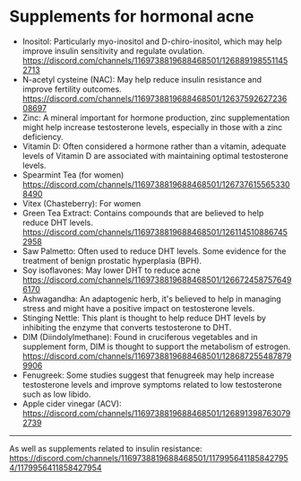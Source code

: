 # Supplements for hormonal acne

- Inositol: Particularly myo-inositol and D-chiro-inositol, which may help improve insulin sensitivity and regulate ovulation. https://discord.com/channels/1169738819688468501/1268891985511452713
- N-acetyl cysteine (NAC): May help reduce insulin resistance and improve fertility outcomes. https://discord.com/channels/1169738819688468501/1263759262723608697
- Zinc: A mineral important for hormone production, zinc supplementation might help increase testosterone levels, especially in those with a zinc deficiency.
- Vitamin D: Often considered a hormone rather than a vitamin, adequate levels of Vitamin D are associated with maintaining optimal testosterone levels.
- Spearmint Tea (for women) https://discord.com/channels/1169738819688468501/1267376155653308490
- Vitex (Chasteberry): For women
- Green Tea Extract: Contains compounds that are believed to help reduce DHT levels. https://discord.com/channels/1169738819688468501/1261145108867452958
- Saw Palmetto: Often used to reduce DHT levels. Some evidence for the treatment of benign prostatic hyperplasia (BPH).
- Soy isoflavones: May lower DHT to reduce acne https://discord.com/channels/1169738819688468501/1266724587576496170
- Ashwagandha: An adaptogenic herb, it's believed to help in managing stress and might have a positive impact on testosterone levels.
- Stinging Nettle: This plant is thought to help reduce DHT levels by inhibiting the enzyme that converts testosterone to DHT.
- DIM (Diindolylmethane): Found in cruciferous vegetables and in supplement form, DIM is thought to support the metabolism of estrogen. https://discord.com/channels/1169738819688468501/1286872554878799906
- Fenugreek: Some studies suggest that fenugreek may help increase testosterone levels and improve symptoms related to low testosterone such as low libido.
- Apple cider vinegar (ACV): https://discord.com/channels/1169738819688468501/1268913987630792739

---

As well as supplements related to insulin resistance:
https://discord.com/channels/1169738819688468501/1179956411858427954/1179956411858427954
